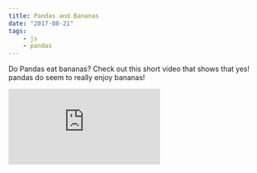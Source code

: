 ```yaml
---
title: Pandas and Bananas
date: "2017-08-21"
tags: 
    - js 
    - pandas
---
```


Do Pandas eat bananas? Check out this short video that shows that yes! pandas do seem to really enjoy bananas!

<section>
<iframe src="https://www.youtube.com/embed/4SZl1r2O_bY" frameborder="0" allowfullscreen></iframe>
</section>